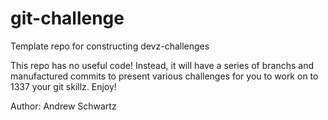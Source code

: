 # git-challenge
Template repo for constructing devz-challenges

This repo has no useful code! Instead, it will have a series of branchs and manufactured commits to present various challenges for you to work on to 1337 your git skillz. Enjoy!

Author: Andrew Schwartz
